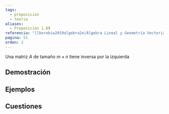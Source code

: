 ```yaml
---
tags:
  - proposicion
  - teoria
aliases:
  - Proposición 1.69
referencia: "[[borobia2019algebra2e|Álgebra Lineal y Geometría Vectorial (2a ed)]]"
pagina: 51
orden: 2
---
```

Una matriz $A$ de tamaño $m \times n$ tiene inversa por la izquierda

## Demostración

## Ejemplos

## Cuestiones
